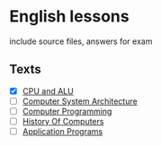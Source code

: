 # English lessons

include source files, answers for exam

## Texts

- [x] [CPU and ALU](Cpu%20and%20ALU.md)
- [ ] [Computer System Architecture](Computer%20System%20Architecture.md)
- [ ] [Computer Programming](Computer%20Programming.md)
- [ ] [History Of Computers](History%20of%20Computers.md)
- [ ] [Application Programs](Application%20Programs.md)
